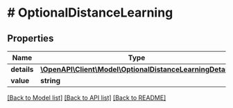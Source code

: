 # # OptionalDistanceLearning

## Properties

Name | Type | Description | Notes
------------ | ------------- | ------------- | -------------
**details** | [**\OpenAPI\Client\Model\OptionalDistanceLearningDetails**](OptionalDistanceLearningDetails.md) |  | [optional]
**value** | **string** |  | [optional]

[[Back to Model list]](../../README.md#models) [[Back to API list]](../../README.md#endpoints) [[Back to README]](../../README.md)
